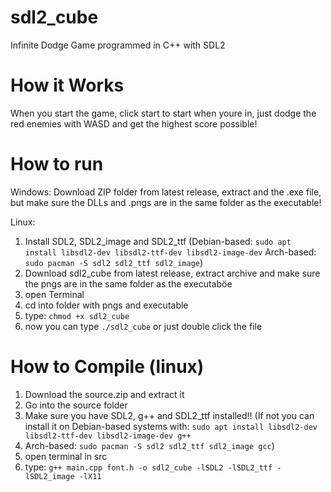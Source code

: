 # sdl2_cube
Infinite Dodge Game programmed in C++ with SDL2

# How it Works
When you start the game, click start to start when youre in, just dodge the red enemies with WASD and get the highest score possible!

# How to run
Windows:
Download ZIP folder from latest release, extract and the .exe file, but make sure the DLLs and .pngs are in the same folder as the executable!

Linux:
1. Install SDL2, SDL2_image and SDL2_ttf (Debian-based: `sudo apt install libsdl2-dev libsdl2-ttf-dev libsdl2-image-dev`
Arch-based: `sudo pacman -S sdl2 sdl2_ttf sdl2_image`)
2. Download sdl2_cube from latest release, extract archive and make sure the pngs are in the same folder as the executaböe
3. open Terminal
4. cd into folder with pngs and executable
6. type: `chmod +x sdl2_cube`
7. now you can type `./sdl2_cube` or just double click the file

# How to Compile (linux)
1. Download the source.zip and extract it 
2. Go into the source folder
3. Make sure you have SDL2, g++ and SDL2_ttf installed!! (If not you can install it on Debian-based systems with: `sudo apt install libsdl2-dev libsdl2-ttf-dev libsdl2-image-dev g++`
4. Arch-based: `sudo pacman -S sdl2 sdl2_ttf sdl2_image gcc`)
5. open terminal in src
6. type: `g++ main.cpp font.h -o sdl2_cube -lSDL2 -lSDL2_ttf -lSDL2_image -lX11`


